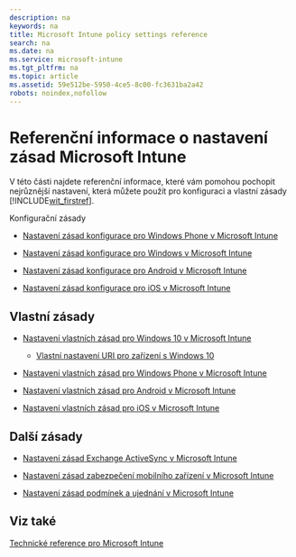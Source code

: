 ```yaml
---
description: na
keywords: na
title: Microsoft Intune policy settings reference
search: na
ms.date: na
ms.service: microsoft-intune
ms.tgt_pltfrm: na
ms.topic: article
ms.assetid: 59e512be-5950-4ce5-8c00-fc3631ba2a42
robots: noindex,nofollow
---
```

# Referenčn&#237; informace o nastaven&#237; z&#225;sad Microsoft Intune
V této části najdete referenční informace, které vám pomohou pochopit nejrůznější nastavení, která můžete použít pro konfiguraci a vlastní zásady [!INCLUDE[wit_firstref](../Token/wit_firstref_md.md)].

Konfigurační zásady

-   [Nastavení zásad konfigurace pro Windows Phone v Microsoft Intune](../Topic/Windows_Phone_configuration_policy_settings_in_Microsoft_Intune.md)

-   [Nastavení zásad konfigurace pro Windows v Microsoft Intune](../Topic/Windows_configuration_policy_settings_in_Microsoft_Intune.md)

-   [Nastavení zásad konfigurace pro Android v Microsoft Intune](../Topic/Android_configuration_policy_settings_in_Microsoft_Intune.md)

-   [Nastavení zásad konfigurace pro iOS v Microsoft Intune](../Topic/iOS_configuration_policy_settings_in_Microsoft_Intune.md)

## Vlastní zásady

-   [Nastavení vlastních zásad pro Windows 10 v Microsoft Intune](../Topic/Windows_10_custom_policy_settings_in_Microsoft_Intune.md)

    -   [Vlastní nastavení URI pro zařízení s Windows 10](../Topic/Custom_URI_settings_for_Windows_10_devices.md)

-   [Nastavení vlastních zásad pro Windows Phone v Microsoft Intune](../Topic/Windows_Phone_custom_policy_settings_in_Microsoft_Intune.md)

-   [Nastavení vlastních zásad pro Android v Microsoft Intune](../Topic/Android_custom_policy_settings_in_Microsoft_Intune.md)

-   [Nastavení vlastních zásad pro iOS v Microsoft Intune](../Topic/iOS_custom_policy_settings_in_Microsoft_Intune.md)

## Další zásady

-   [Nastavení zásad Exchange ActiveSync v Microsoft Intune](../Topic/Exchange_ActiveSync_policy_settings_in_Microsoft_Intune.md)

-   [Nastavení zásad zabezpečení mobilního zařízení v Microsoft Intune](../Topic/Mobile_device_security_policy_settings_in_Microsoft_Intune.md)

-   [Nastavení zásad podmínek a ujednání v Microsoft Intune](../Topic/Terms_and_condition_policy_settings_in_Microsoft_Intune.md)

## Viz také
[Technické reference pro Microsoft Intune](../Topic/Technical_reference_for_Microsoft_Intune.md)

